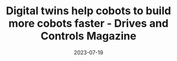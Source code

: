 ---
category:
- .nan
date: 2023-07-19
keyword_suggestion: ubuntu install docker
post_inspiration: https://drivesncontrols.com/news/fullstory.php/aid/7376/Digital_twins_help_cobots_to_build_more_cobots_faster.html
silot_terms: digital automation
title: <b>Digital</b> twins help cobots to build more cobots faster - Drives and Controls
  Magazine
---